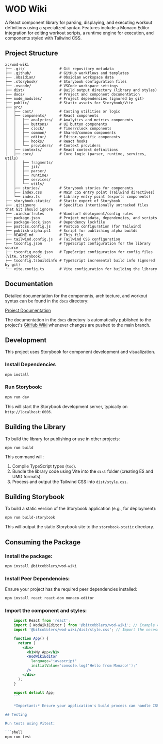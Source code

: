 # WOD Wiki

A React component library for parsing, displaying, and executing workout definitions using a specialized syntax. Features include a Monaco Editor integration for editing workout scripts, a runtime engine for execution, and components styled with Tailwind CSS.


## Project Structure

```text
x:/wod-wiki
├── .git/                # Git repository metadata
├── .github/             # GitHub workflows and templates
├── .obsidian/           # Obsidian workspace data
├── .storybook/          # Storybook configuration files
├── .vscode/             # VSCode workspace settings
├── dist/                # Build output directory (library and styles)
├── docs/                # Project and component documentation
├── node_modules/        # Project dependencies (ignored by git)
├── public/              # Static assets for Storybook/Vite
├── src/
│   ├── cast/            # Casting utilities or logic
│   ├── components/      # React components
│   │   ├── analyrics/   # Analytics and metrics components
│   │   ├── buttons/     # UI button components
│   │   ├── clock/       # Timer/clock components
│   │   ├── common/      # Shared/common components
│   │   ├── editor/      # Editor-specific components
│   │   ├── hooks/       # React hooks
│   │   └── providers/   # Context providers
│   ├── contexts/        # React context definitions
│   ├── core/            # Core logic (parser, runtime, services, utils)
│   │   ├── fragments/
│   │   ├── jit/
│   │   ├── parser/
│   │   ├── runtime/
│   │   ├── services/
│   │   └── utils/
│   ├── stories/         # Storybook stories for components
│   ├── index.css        # Main CSS entry point (Tailwind directives)
│   └── index.ts         # Library entry point (exports components)
├── storybook-static/    # Static export of Storybook
├── .gitignore           # Specifies intentionally untracked files that Git should ignore
├── .windsurfrules       # Windsurf deployment/config rules
├── package.json         # Project metadata, dependencies, and scripts
├── package-lock.json    # Dependency lockfile
├── postcss.config.js    # PostCSS configuration (for Tailwind)
├── publish-alpha.ps1    # Script for publishing alpha builds
├── README.md            # This file
├── tailwind.config.js   # Tailwind CSS configuration
├── tsconfig.json        # TypeScript configuration for the library source
├── tsconfig.node.json   # TypeScript configuration for config files (Vite, Storybook)
├── tsconfig.tsbuildinfo # TypeScript incremental build info (ignored by git)
└── vite.config.ts       # Vite configuration for building the library
```

## Documentation

Detailed documentation for the components, architecture, and workout syntax can be found in the `docs` directory:

[Project Documentation](./docs/Welcome.md)

The documentation in the `docs` directory is automatically published to the project's [GitHub Wiki](../../wiki) whenever changes are pushed to the main branch.

## Development

This project uses Storybook for component development and visualization.

### Install Dependencies

```bash
npm install
```

### **Run Storybook:**

```bash
npm run dev
```

This will start the Storybook development server, typically on `http://localhost:6006`.

## Building the Library

To build the library for publishing or use in other projects:

```shell
npm run build
```

This command will:

1. Compile TypeScript types (`tsc`).
2. Bundle the library code using Vite into the `dist` folder (creating ES and UMD formats).
3. Process and output the Tailwind CSS into `dist/style.css`.

## Building Storybook

To build a static version of the Storybook application (e.g., for deployment):

```bash
npm run build-storybook
```

This will output the static Storybook site to the `storybook-static` directory.

## Consuming the Package

### **Install the package:**

```bash
npm install @bitcobblers/wod-wiki
```

### **Install Peer Dependencies:**

Ensure your project has the required peer dependencies installed:

```bash
npm install react react-dom monaco-editor
```

### **Import the component and styles:**

```jsx
    import React from 'react';
    import { WodWikiEditor } from '@bitcobblers/wod-wiki'; // Example component import
    import '@bitcobblers/wod-wiki/dist/style.css'; // Import the necessary CSS

    function App() {
      return (
        <div>
          <h1>My App</h1>
          <WodWikiEditor 
            language="javascript" 
            initialValue="console.log('Hello from Monaco!');" 
          />
        </div>
      );
    }

    export default App;
    ```

    *Important:* Ensure your application's build process can handle CSS imports and that Tailwind CSS (if used directly in the consuming application) doesn't conflict. The provided `style.css` contains the necessary Tailwind styles for the components.

## Testing

Run tests using Vitest:

```shell
npm run test
```
